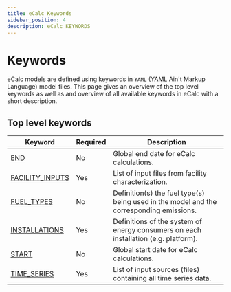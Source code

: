```yaml
---
title: eCalc Keywords
sidebar_position: 4
description: eCalc KEYWORDS
---
```

# Keywords
eCalc models are defined using keywords in `YAML` (YAML Ain't Markup Language) model files. This
page gives an overview of the top level keywords as well as and overview of all available keywords in
eCalc with a short description.

## Top level keywords
|Keyword               |Required| Description                                                                             |
|----------------------|--------|-----------------------------------------------------------------------------------------|
|[END](END)            |No      | Global end date for eCalc calculations.                                                 |
|[FACILITY_INPUTS](FACILITY_INPUTS)|Yes     | List of input files from facility characterization.                                     |
|[FUEL_TYPES](FUEL_TYPES)     |No      | Definition(s) the fuel type(s) being used in the model and the corresponding emissions. |
|[INSTALLATIONS](INSTALLATIONS)  |Yes     | Definitions of the system of energy consumers on each installation (e.g. platform).     |
|[START](START)          |No      | Global start date for eCalc calculations.                                               |
|[TIME_SERIES](TIME_SERIES)    |Yes     | List of input sources (files) containing all time series data.                          |
